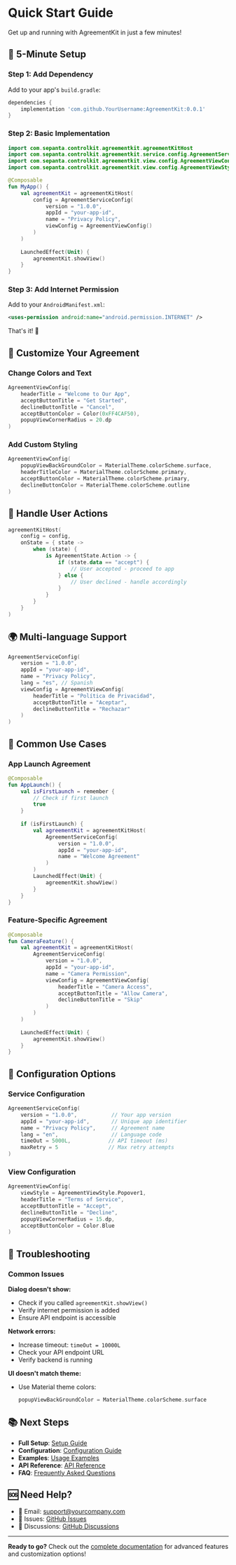 # Quick Start Guide

Get up and running with AgreementKit in just a few minutes!

## 🚀 5-Minute Setup

### Step 1: Add Dependency

Add to your app's `build.gradle`:

```gradle
dependencies {
    implementation 'com.github.YourUsername:AgreementKit:0.0.1'
}
```

### Step 2: Basic Implementation

```kotlin
import com.sepanta.controlkit.agreementkit.agreementKitHost
import com.sepanta.controlkit.agreementkit.service.config.AgreementServiceConfig
import com.sepanta.controlkit.agreementkit.view.config.AgreementViewConfig
import com.sepanta.controlkit.agreementkit.view.config.AgreementViewStyle

@Composable
fun MyApp() {
    val agreementKit = agreementKitHost(
        config = AgreementServiceConfig(
            version = "1.0.0",
            appId = "your-app-id",
            name = "Privacy Policy",
            viewConfig = AgreementViewConfig()
        )
    )
    
    LaunchedEffect(Unit) {
        agreementKit.showView()
    }
}
```

### Step 3: Add Internet Permission

Add to your `AndroidManifest.xml`:

```xml
<uses-permission android:name="android.permission.INTERNET" />
```

That's it! 🎉

## 🎨 Customize Your Agreement

### Change Colors and Text

```kotlin
AgreementViewConfig(
    headerTitle = "Welcome to Our App",
    acceptButtonTitle = "Get Started",
    declineButtonTitle = "Cancel",
    acceptButtonColor = Color(0xFF4CAF50),
    popupViewCornerRadius = 20.dp
)
```

### Add Custom Styling

```kotlin
AgreementViewConfig(
    popupViewBackGroundColor = MaterialTheme.colorScheme.surface,
    headerTitleColor = MaterialTheme.colorScheme.primary,
    acceptButtonColor = MaterialTheme.colorScheme.primary,
    declineButtonColor = MaterialTheme.colorScheme.outline
)
```

## 🔄 Handle User Actions

```kotlin
agreementKitHost(
    config = config,
    onState = { state ->
        when (state) {
            is AgreementState.Action -> {
                if (state.data == "accept") {
                    // User accepted - proceed to app
                } else {
                    // User declined - handle accordingly
                }
            }
        }
    }
)
```

## 🌍 Multi-language Support

```kotlin
AgreementServiceConfig(
    version = "1.0.0",
    appId = "your-app-id",
    name = "Privacy Policy",
    lang = "es", // Spanish
    viewConfig = AgreementViewConfig(
        headerTitle = "Política de Privacidad",
        acceptButtonTitle = "Aceptar",
        declineButtonTitle = "Rechazar"
    )
)
```

## 📱 Common Use Cases

### App Launch Agreement
```kotlin
@Composable
fun AppLaunch() {
    val isFirstLaunch = remember { 
        // Check if first launch
        true 
    }
    
    if (isFirstLaunch) {
        val agreementKit = agreementKitHost(
            AgreementServiceConfig(
                version = "1.0.0",
                appId = "your-app-id",
                name = "Welcome Agreement"
            )
        )
        LaunchedEffect(Unit) {
            agreementKit.showView()
        }
    }
}
```

### Feature-Specific Agreement
```kotlin
@Composable
fun CameraFeature() {
    val agreementKit = agreementKitHost(
        AgreementServiceConfig(
            version = "1.0.0",
            appId = "your-app-id",
            name = "Camera Permission",
            viewConfig = AgreementViewConfig(
                headerTitle = "Camera Access",
                acceptButtonTitle = "Allow Camera",
                declineButtonTitle = "Skip"
            )
        )
    )
    
    LaunchedEffect(Unit) {
        agreementKit.showView()
    }
}
```

## 🔧 Configuration Options

### Service Configuration
```kotlin
AgreementServiceConfig(
    version = "1.0.0",           // Your app version
    appId = "your-app-id",       // Unique app identifier
    name = "Privacy Policy",     // Agreement name
    lang = "en",                 // Language code
    timeOut = 5000L,            // API timeout (ms)
    maxRetry = 5                // Max retry attempts
)
```

### View Configuration
```kotlin
AgreementViewConfig(
    viewStyle = AgreementViewStyle.Popover1,
    headerTitle = "Terms of Service",
    acceptButtonTitle = "Accept",
    declineButtonTitle = "Decline",
    popupViewCornerRadius = 15.dp,
    acceptButtonColor = Color.Blue
)
```

## 🚨 Troubleshooting

### Common Issues

**Dialog doesn't show:**
- Check if you called `agreementKit.showView()`
- Verify internet permission is added
- Ensure API endpoint is accessible

**Network errors:**
- Increase timeout: `timeOut = 10000L`
- Check your API endpoint URL
- Verify backend is running

**UI doesn't match theme:**
- Use Material theme colors:
  ```kotlin
  popupViewBackGroundColor = MaterialTheme.colorScheme.surface
  ```

## 📚 Next Steps

- **Full Setup**: [Setup Guide](SETUP.md)
- **Configuration**: [Configuration Guide](CONFIGURATION.md)
- **Examples**: [Usage Examples](USAGE_EXAMPLES.md)
- **API Reference**: [API Reference](API_REFERENCE.md)
- **FAQ**: [Frequently Asked Questions](FAQ.md)

## 🆘 Need Help?

- 📧 Email: support@yourcompany.com
- 🐛 Issues: [GitHub Issues](https://github.com/YourUsername/AgreementKit/issues)
- 💬 Discussions: [GitHub Discussions](https://github.com/YourUsername/AgreementKit/discussions)

---

**Ready to go?** Check out the [complete documentation](README.md) for advanced features and customization options!
